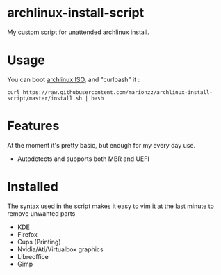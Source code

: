 archlinux-install-script
============

My custom script for unattended archlinux install.

Usage
=========

You can boot [archlinux ISO](https://www.archlinux.org/download/), and "curlbash" it :

	curl https://raw.githubusercontent.com/marionzz/archlinux-install-script/master/install.sh | bash

Features
=========

At the moment it's pretty basic, but enough for my every day use.

- Autodetects and supports both MBR and UEFI

Installed
=========

The syntax used in the script makes it easy to vim it at the last minute to remove unwanted parts

- KDE
- Firefox
- Cups (Printing)
- Nvidia/Ati/Virtualbox graphics
- Libreoffice
- Gimp
